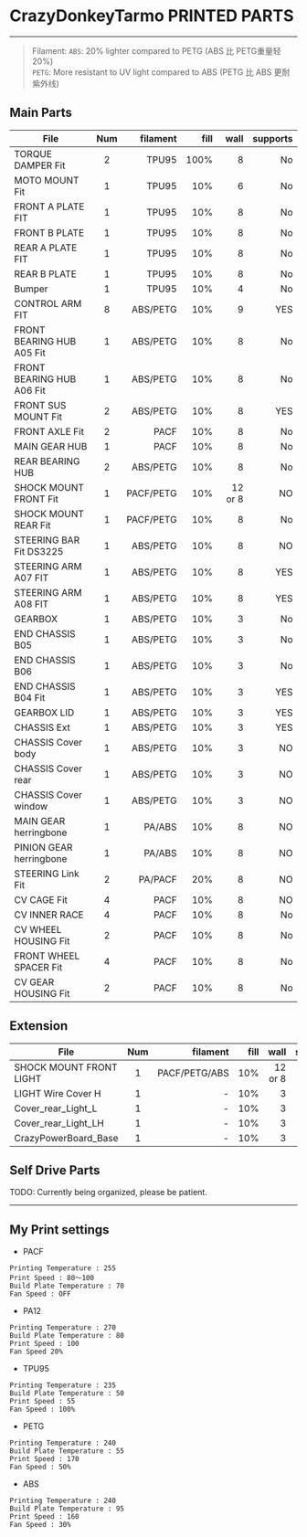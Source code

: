 # CrazyDonkeyTarmo PRINTED PARTS
---
>Filament: 
>`ABS`: 20% lighter compared to PETG  (ABS 比 PETG重量轻20%)  
>`PETG`: More resistant to UV light compared to ABS  (PETG 比 ABS 更耐紫外线)


## Main Parts
| File              | Num           | filament  | fill | wall| supports|
| ------------------|:-------------:| ---------:| ----:|----:|----:|
| TORQUE DAMPER Fit | 2 | TPU95 | 100% | 8 | No
| MOTO MOUNT Fit    | 1 | TPU95 | 10% | 6 | No
| FRONT A PLATE FIT | 1 | TPU95 | 10% | 8 | No
| FRONT B PLATE     | 1 | TPU95 | 10% | 8 | No
| REAR A PLATE FIT  | 1 | TPU95 | 10% | 8 | No
| REAR B PLATE      | 1 | TPU95 | 10% | 8 | No
| Bumper            | 1 | TPU95 | 10% | 4 | No
| CONTROL ARM FIT   | 8 | ABS/PETG | 10% |9| YES
| FRONT BEARING HUB A05 Fit | 1 | ABS/PETG    | 10% |8| No
| FRONT BEARING HUB A06 Fit | 1 | ABS/PETG    | 10% |8| No
| FRONT SUS MOUNT Fit   | 2 | ABS/PETG    | 10% |8| YES
| FRONT AXLE Fit    | 2 | PACF  | 10% |8| No
| MAIN GEAR HUB     | 1 | PACF  | 10% |8| No
| REAR BEARING HUB  | 2 | ABS/PETG | 10% |8| No
| SHOCK MOUNT FRONT Fit|1 |PACF/PETG  | 10% | 12 or 8| NO
| SHOCK MOUNT REAR Fit  | 1 | PACF/PETG  | 10% |8| No
| STEERING BAR Fit DS3225  | 1 | ABS/PETG   | 10% |8| NO
| STEERING ARM A07 FIT  | 1 | ABS/PETG  | 10% |8| YES
| STEERING ARM A08 FIT | 1 | ABS/PETG  | 10% |8| YES
| GEARBOX           | 1| ABS/PETG | 10% |3| No
| END CHASSIS B05   | 1| ABS/PETG | 10% |3| No
| END CHASSIS B06   | 1| ABS/PETG | 10% |3| No
| END CHASSIS B04 Fit| 1| ABS/PETG | 10% |3| YES
| GEARBOX LID       | 1| ABS/PETG | 10% |3| YES
| CHASSIS Ext   | 1 | ABS/PETG | 10% |3| YES
| CHASSIS Cover body   | 1 | ABS/PETG | 10% |3| NO
| CHASSIS Cover rear   | 1 | ABS/PETG | 10% |3| NO
| CHASSIS Cover window  | 1 | ABS/PETG | 10% |3| NO
| MAIN GEAR herringbone  | 1 | PA/ABS  |  10% |8| NO
| PINION GEAR herringbone  | 1 | PA/ABS  |  10% |8| NO
| STEERING Link Fit  | 2 | PA/PACF | 20% |8| NO
| CV CAGE Fit       | 4 | PACF | 10% |8| NO
| CV INNER RACE     | 4 | PACF    | 10% |8| No
| CV WHEEL HOUSING Fit  | 2 | PACF    | 10% |8| No
| FRONT WHEEL SPACER Fit    | 4 | PACF    | 10% |8| No
| CV GEAR HOUSING Fit  | 2 | PACF    | 10% |8| No

## Extension
| File              | Num           | filament  | fill | wall| supports|
| ------------------|:-------------:| ---------:| ----:|----:|----:|
| SHOCK MOUNT FRONT LIGHT|1 |PACF/PETG/ABS| 10% | 12 or 8| NO
| LIGHT Wire Cover H | 1 | - | 10% | 3 | NO
| Cover_rear_Light_L  | 1 | - | 10% | 3 | NO
| Cover_rear_Light_LH  | 1 | - | 10% | 3 | NO
| CrazyPowerBoard_Base  | 1 | - | 10% | 3 | NO

## Self Drive Parts

TODO: Currently being organized, please be patient.




----
## My Print settings 
* PACF
```
Printing Temperature : 255
Print Speed : 80～100
Build Plate Temperature : 70
Fan Speed : OFF
```

* PA12
```
Printing Temperature : 270
Build Plate Temperature : 80
Print Speed : 100
Fan Speed 20%
```

* TPU95
```
Printing Temperature : 235
Build Plate Temperature : 50
Print Speed : 55
Fan Speed : 100%
```

* PETG
```
Printing Temperature : 240
Build Plate Temperature : 55
Print Speed : 170
Fan Speed : 50%
```

* ABS
```
Printing Temperature : 240
Build Plate Temperature : 95
Print Speed : 160
Fan Speed : 30%
```